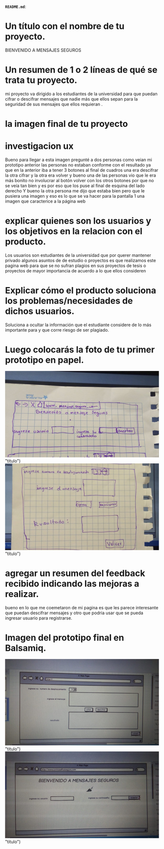 

**`README.md`**:

# Un título con el nombre de tu proyecto.
BIENVENIDO A MENSAJES SEGUROS

# Un resumen de 1 o 2 líneas de qué se trata tu proyecto.
mi proyecto va dirigido a los estudiantes de la universidad para que puedan cifrar o descifrar mensajes que nadie más que ellos sepan para la seguridad de sus mensajes que ellos requieran .

# la imagen final de tu proyecto

# investigacion  ux
Bueno para llegar a esta imagen pregunté a dos personas como veian mi prototipo anterior las personas no estaban conforme con el resultado ya que en la anterior iba a tener 3 botones al final de cuadros una era descifrar la otra cifrar y la otra era volver y bueno una de las personas vio que le era más bonito no involucrar al botón volver con los otros botones por que no se veía tan bien y es por eso que los puse al final de esquina del lado derecho
Y bueno la otra persona me dijo que estaba bien pero que le pusiera una imagen y eso es lo que se va hacer para la pantalla 1 una imagen que caracterice a la página web

# explicar quienes son los usuarios y los objetivos en la relacion con el producto.
Los usuarios son estudiantes de la universidad que por querer mantener privado algunos asuntos de de estudio o proyectos es que realizamos este pagina web para que se no sufran plagios en sus proyectos de tesis o proyectos de mayor importancia de acuerdo a lo que ellos consideren


# Explicar cómo el producto soluciona los problemas/necesidades de dichos usuarios.
Soluciona a ocultar la información que el estudiante considere de lo más importante para y que corre riesgo de ser plagiado.


# Luego colocarás la foto de tu primer prototipo en papel.
![Con titulo](imagen1.jpeg) "titulo")
![Con titulo](imagen2.jpeg) "titulo")
# agregar un resumen del feedback recibido indicando las mejoras a realizar.
bueno en lo que me coemetaron de mi pagina es que les parece interesante que puedan descifrar mensajes y otro que podria usar que se pueda ingresar usuario para registrarse.
# Imagen del prototipo final en Balsamiq.
![Con titulo](imagen3.jpeg) "titulo")
![Con titulo](imagen4.jpeg) "titulo")